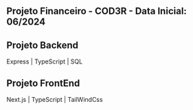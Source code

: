 ## Projeto Financeiro - COD3R - Data Inicial: 06/2024

## Projeto Backend 
Express | TypeScript | SQL

## Projeto FrontEnd
Next.js | TypeScript | TailWindCss


